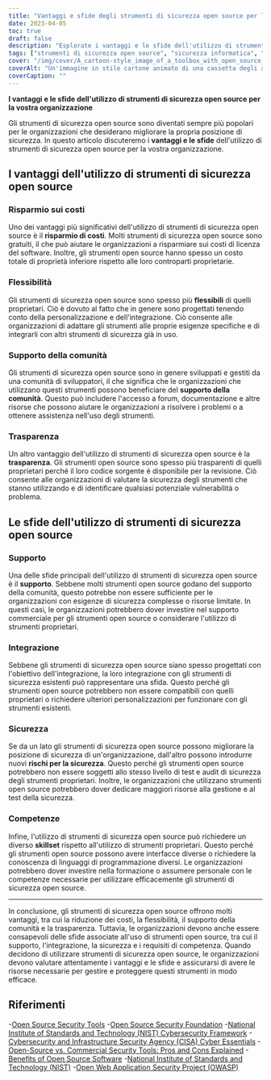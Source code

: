 ```yaml
---
title: "Vantaggi e sfide degli strumenti di sicurezza open source per le organizzazioni"
date: 2023-04-05
toc: true
draft: false
description: "Esplorate i vantaggi e le sfide dell'utilizzo di strumenti di sicurezza open source per migliorare la posizione di sicurezza della vostra organizzazione."
tags: ["strumenti di sicurezza open source", "sicurezza informatica", "sostegno alla comunità", "trasparenza", "risparmio sui costi", "flessibilità", "strumenti proprietari", "rischi per la sicurezza", "competenze", "canoni di licenza software", "costo totale di proprietà", "supporto commerciale", "linguaggi di programmazione", "integrazione", "test di sicurezza", "auditing", "NIST", "CISA", "OWASP", "Istituto nazionale per gli standard e la tecnologia"]
cover: "/img/cover/A_cartoon-style_image_of_a_toolbox_with_open_source_logos.png"
coverAlt: "Un'immagine in stile cartone animato di una cassetta degli attrezzi con loghi open source su ogni strumento, insieme a uno scudo con un lucchetto al centro per rappresentare la sicurezza informatica, il tutto su uno sfondo con codice binario."
coverCaption: ""
---
```


**I vantaggi e le sfide dell'utilizzo di strumenti di sicurezza open source per la vostra organizzazione**

Gli strumenti di sicurezza open source sono diventati sempre più popolari per le organizzazioni che desiderano migliorare la propria posizione di sicurezza. In questo articolo discuteremo i **vantaggi e le sfide** dell'utilizzo di strumenti di sicurezza open source per la vostra organizzazione.

## I vantaggi dell'utilizzo di strumenti di sicurezza open source

### Risparmio sui costi

Uno dei vantaggi più significativi dell'utilizzo di strumenti di sicurezza open source è il **risparmio di costi**. Molti strumenti di sicurezza open source sono gratuiti, il che può aiutare le organizzazioni a risparmiare sui costi di licenza del software. Inoltre, gli strumenti open source hanno spesso un costo totale di proprietà inferiore rispetto alle loro controparti proprietarie.

### Flessibilità

Gli strumenti di sicurezza open source sono spesso più **flessibili** di quelli proprietari. Ciò è dovuto al fatto che in genere sono progettati tenendo conto della personalizzazione e dell'integrazione. Ciò consente alle organizzazioni di adattare gli strumenti alle proprie esigenze specifiche e di integrarli con altri strumenti di sicurezza già in uso.

### Supporto della comunità

Gli strumenti di sicurezza open source sono in genere sviluppati e gestiti da una comunità di sviluppatori, il che significa che le organizzazioni che utilizzano questi strumenti possono beneficiare del **supporto della comunità**. Questo può includere l'accesso a forum, documentazione e altre risorse che possono aiutare le organizzazioni a risolvere i problemi o a ottenere assistenza nell'uso degli strumenti.

### Trasparenza

Un altro vantaggio dell'utilizzo di strumenti di sicurezza open source è la **trasparenza**. Gli strumenti open source sono spesso più trasparenti di quelli proprietari perché il loro codice sorgente è disponibile per la revisione. Ciò consente alle organizzazioni di valutare la sicurezza degli strumenti che stanno utilizzando e di identificare qualsiasi potenziale vulnerabilità o problema.

## Le sfide dell'utilizzo di strumenti di sicurezza open source

### Supporto

Una delle sfide principali dell'utilizzo di strumenti di sicurezza open source è il **supporto**. Sebbene molti strumenti open source godano del supporto della comunità, questo potrebbe non essere sufficiente per le organizzazioni con esigenze di sicurezza complesse o risorse limitate. In questi casi, le organizzazioni potrebbero dover investire nel supporto commerciale per gli strumenti open source o considerare l'utilizzo di strumenti proprietari.

### Integrazione

Sebbene gli strumenti di sicurezza open source siano spesso progettati con l'obiettivo dell'integrazione, la loro integrazione con gli strumenti di sicurezza esistenti può rappresentare una sfida. Questo perché gli strumenti open source potrebbero non essere compatibili con quelli proprietari o richiedere ulteriori personalizzazioni per funzionare con gli strumenti esistenti.

### Sicurezza

Se da un lato gli strumenti di sicurezza open source possono migliorare la posizione di sicurezza di un'organizzazione, dall'altro possono introdurre nuovi **rischi per la sicurezza**. Questo perché gli strumenti open source potrebbero non essere soggetti allo stesso livello di test e audit di sicurezza degli strumenti proprietari. Inoltre, le organizzazioni che utilizzano strumenti open source potrebbero dover dedicare maggiori risorse alla gestione e al test della sicurezza.

### Competenze

Infine, l'utilizzo di strumenti di sicurezza open source può richiedere un diverso **skillset** rispetto all'utilizzo di strumenti proprietari. Questo perché gli strumenti open source possono avere interfacce diverse o richiedere la conoscenza di linguaggi di programmazione diversi. Le organizzazioni potrebbero dover investire nella formazione o assumere personale con le competenze necessarie per utilizzare efficacemente gli strumenti di sicurezza open source.

______

In conclusione, gli strumenti di sicurezza open source offrono molti vantaggi, tra cui la riduzione dei costi, la flessibilità, il supporto della comunità e la trasparenza. Tuttavia, le organizzazioni devono anche essere consapevoli delle sfide associate all'uso di strumenti open source, tra cui il supporto, l'integrazione, la sicurezza e i requisiti di competenza. Quando decidono di utilizzare strumenti di sicurezza open source, le organizzazioni devono valutare attentamente i vantaggi e le sfide e assicurarsi di avere le risorse necessarie per gestire e proteggere questi strumenti in modo efficace.

## Riferimenti

-[Open Source Security Tools](https://opensource.com/tags/security)
-[Open Source Security Foundation](https://openSSF.org/)
-[National Institute of Standards and Technology (NIST) Cybersecurity Framework](https://www.nist.gov/cyberframework)
-[Cybersecurity and Infrastructure Security Agency (CISA) Cyber Essentials](https://www.cisa.gov/cyber-essentials)
-[Open-Source vs. Commercial Security Tools: Pros and Cons Explained](https://simeononsecurity.ch/articles/the-advantages-and-disadvantages-of-using-open-source-software-vs.-commercial-security-tools/)
-[Benefits of Open Source Software](https://opensource.com/resources/what-open-source)
-[National Institute of Standards and Technology (NIST)](https://www.nist.gov/)
-[Open Web Application Security Project (OWASP)](https://owasp.org/)



